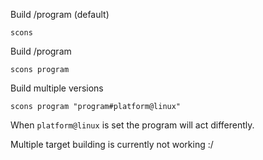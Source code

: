 Build /program (default)
```
scons
```

Build /program
```
scons program
```

Build multiple versions
```
scons program "program#platform@linux"
```

When `platform@linux` is set the program will act differently. 

Multiple target building is currently not working :/
